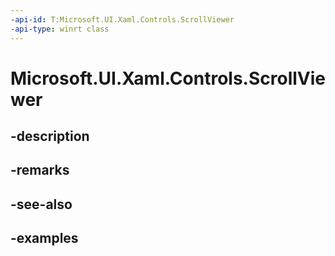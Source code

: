 ```yaml
---
-api-id: T:Microsoft.UI.Xaml.Controls.ScrollViewer
-api-type: winrt class
---
```


# Microsoft.UI.Xaml.Controls.ScrollViewer

<!--
public class ScrollViewer : Windows.UI.Xaml.Controls.Control
-->


## -description

## -remarks

## -see-also

## -examples


